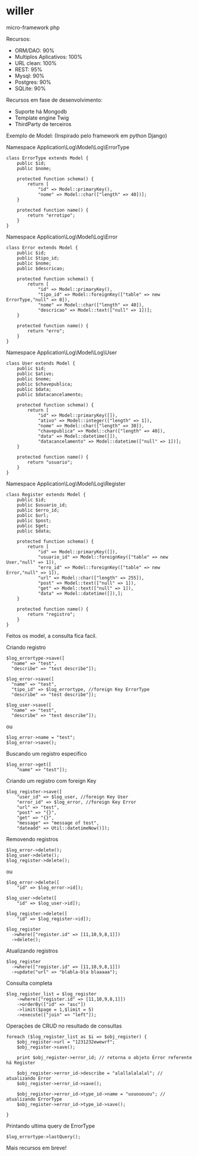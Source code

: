 willer
===========

micro-framework php

Recursos:
- ORM/DAO: 90%
- Multiplos Aplicativos: 100%
- URL clean: 100%
- REST: 95%
- Mysql: 90%
- Postgres: 90% 
- SQLite: 90%

Recursos em fase de desenvolvimento:
- Suporte há Mongodb
- Template engine Twig
- ThirdParty de terceiros

Exemplo de Model: (Inspirado pelo framework em python Django)

Namespace Application\Log\Model\Log\ErrorType
```
class ErrorType extends Model {
    public $id;
    public $nome;

    protected function schema() {
        return [
            "id" => Model::primaryKey(),
            "nome" => Model::char(["length" => 40])];
    }

    protected function name() {
        return "errotipo";
    }
}
```

Namespace Application\Log\Model\Log\Error
```
class Error extends Model {
    public $id;
    public $tipo_id;
    public $nome;
    public $descricao;

    protected function schema() {
        return [
            "id" => Model::primaryKey(),
            "tipo_id" => Model::foreignKey(["table" => new ErrorType,"null" => 0]),
            "nome" => Model::char(["length" => 40]),
            "descricao" => Model::text(["null" => 1])];
    }

    protected function name() {
        return "erro";
    }
}
```

Namespace Application\Log\Model\Log\User
```
class User extends Model {
    public $id;
    public $ativo;
    public $nome;
    public $chavepublica;
    public $data;
    public $datacancelamento;

    protected function schema() {
        return [
            "id" => Model::primaryKey([]),
            "ativo" => Model::integer(["length" => 1]),
            "nome" => Model::char(["length" => 30]),
            "chavepublica" => Model::char(["length" => 40]),
            "data" => Model::datetime([]),
            "datacancelamento" => Model::datetime(["null" => 1])];
    }

    protected function name() {
        return "usuario";
    }
}
```

Namespace Application\Log\Model\Log\Register
```
class Register extends Model {
    public $id;
    public $usuario_id;
    public $erro_id;
    public $url;
    public $post;
    public $get;
    public $data;

    protected function schema() {
        return [
            "id" => Model::primaryKey([]),
            "usuario_id" => Model::foreignKey(["table" => new User,"null" => 1]),
            "erro_id" => Model::foreignKey(["table" => new Error,"null" => 1]),
            "url" => Model::char(["length" => 255]),
            "post" => Model::text(["null" => 1]),
            "get" => Model::text(["null" => 1]),
            "data" => Model::datetime([]),];
    }

    protected function name() {
        return "registro";
    }
}
```

Feitos os model, a consulta fica facil.

Criando registro
```
$log_errortype->save([
  "name" => "test",
  "describe" => "test describe"]);

$log_error->save([
  "name" => "test",
  "tipo_id" => $log_errortype, //foreign Key ErrorType
  "describe" => "test describe"]);

$log_user->save([
  "name" => "test",
  "describe" => "test describe"]);
```
ou
```
$log_error->name = "test";
$log_error->save();
```

Buscando um registro especifico
```
$log_error->get([
    "name" => "test"]);
```

Criando um registro com foreign Key
```
$log_register->save([
    "user_id" => $log_user, //foreign Key User
    "error_id" => $log_error, //foreign Key Error
    "url" => "test",
    "post" => "{}",
    "get" => "{}",
    "message" => "message of test",
    "dateadd" => Util::datetimeNow()]);
```

Removendo registros
```
$log_error->delete();
$log_user->delete();
$log_register->delete();
```
ou
```
$log_error->delete([
    "id" => $log_error->id]);

$log_user->delete([
    "id" => $log_user->id]);

$log_register->delete([
    "id" => $log_register->id]);

$log_register
  ->where(["register.id" => [11,10,9,8,1]])
  ->delete();
```

Atualizando registros
```
$log_register
  ->where(["register.id" => [11,10,9,8,1]])
  ->update("url" => "blabla-bla blaaaaa");
```

Consulta completa
```
$log_register_list = $log_register
    ->where(["register.id" => [11,10,9,8,1]])
    ->orderBy(["id" => "asc"])
    ->limit($page = 1,$limit = 5)
    ->execute(["join" => "left"]);
```

Operações de CRUD no resultado de consultas
```
foreach ($log_register_list as $i => $obj_register) {
    $obj_register->url = "1231232ewewrf";
    $obj_register->save();

    print $obj_register->error_id; // retorna o objeto Error referente há Register

    $obj_register->error_id->describe = "alallalalalal"; // atualizando Error
    $obj_register->error_id->save();

    $obj_register->error_id->type_id->name = "uouououou"; // atualizando ErrorType
    $obj_register->error_id->type_id->save();

}
```

Printando ultima query de ErrorType
```
$log_errortype->lastQuery();
```

Mais recursos em breve!
